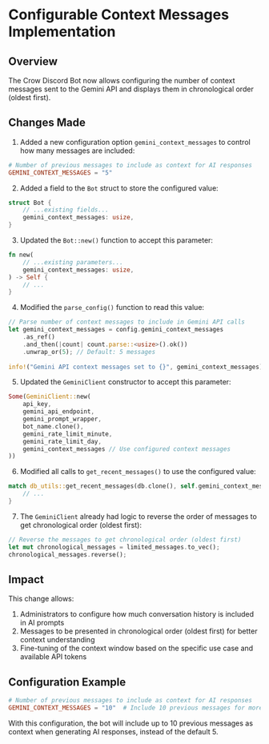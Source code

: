 # Configurable Context Messages Implementation

## Overview
The Crow Discord Bot now allows configuring the number of context messages sent to the Gemini API and displays them in chronological order (oldest first).

## Changes Made

1. Added a new configuration option `gemini_context_messages` to control how many messages are included:

```toml
# Number of previous messages to include as context for AI responses
GEMINI_CONTEXT_MESSAGES = "5"
```

2. Added a field to the `Bot` struct to store the configured value:

```rust
struct Bot {
    // ...existing fields...
    gemini_context_messages: usize,
}
```

3. Updated the `Bot::new()` function to accept this parameter:

```rust
fn new(
    // ...existing parameters...
    gemini_context_messages: usize,
) -> Self {
    // ...
}
```

4. Modified the `parse_config()` function to read this value:

```rust
// Parse number of context messages to include in Gemini API calls
let gemini_context_messages = config.gemini_context_messages
    .as_ref()
    .and_then(|count| count.parse::<usize>().ok())
    .unwrap_or(5); // Default: 5 messages
    
info!("Gemini API context messages set to {}", gemini_context_messages);
```

5. Updated the `GeminiClient` constructor to accept this parameter:

```rust
Some(GeminiClient::new(
    api_key, 
    gemini_api_endpoint,
    gemini_prompt_wrapper,
    bot_name.clone(),
    gemini_rate_limit_minute,
    gemini_rate_limit_day,
    gemini_context_messages // Use configured context messages
))
```

6. Modified all calls to `get_recent_messages()` to use the configured value:

```rust
match db_utils::get_recent_messages(db.clone(), self.gemini_context_messages, Some(msg.channel_id.to_string().as_str())).await {
    // ...
}
```

7. The `GeminiClient` already had logic to reverse the order of messages to get chronological order (oldest first):

```rust
// Reverse the messages to get chronological order (oldest first)
let mut chronological_messages = limited_messages.to_vec();
chronological_messages.reverse();
```

## Impact

This change allows:
1. Administrators to configure how much conversation history is included in AI prompts
2. Messages to be presented in chronological order (oldest first) for better context understanding
3. Fine-tuning of the context window based on the specific use case and available API tokens

## Configuration Example

```toml
# Number of previous messages to include as context for AI responses
GEMINI_CONTEXT_MESSAGES = "10"  # Include 10 previous messages for more context
```

With this configuration, the bot will include up to 10 previous messages as context when generating AI responses, instead of the default 5.
